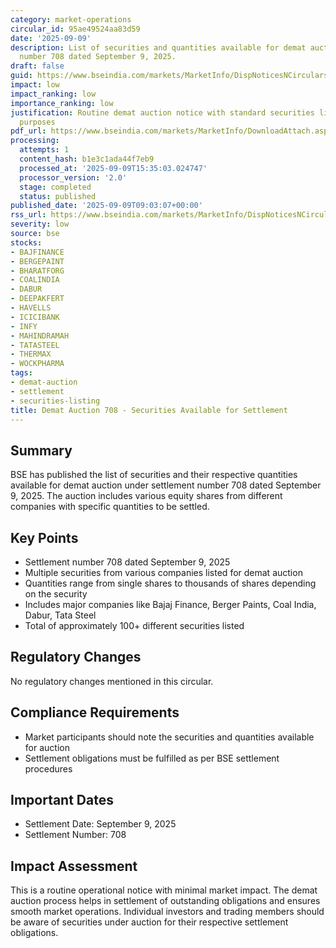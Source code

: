 ```yaml
---
category: market-operations
circular_id: 95ae49524aa83d59
date: '2025-09-09'
description: List of securities and quantities available for demat auction settlement
  number 708 dated September 9, 2025.
draft: false
guid: https://www.bseindia.com/markets/MarketInfo/DispNoticesNCirculars.aspx?Noticeid={D677BCCD-6031-43D3-A280-751A85F51E9B}&noticeno=20250909-24&dt=09/09/2025&icount=24&totcount=67&flag=0
impact: low
impact_ranking: low
importance_ranking: low
justification: Routine demat auction notice with standard securities list for settlement
  purposes
pdf_url: https://www.bseindia.com/markets/MarketInfo/DownloadAttach.aspx?id=20250909-24&attachedId=1f2777cf-2544-4228-b1ef-5b0180d879f5
processing:
  attempts: 1
  content_hash: b1e3c1ada44f7eb9
  processed_at: '2025-09-09T15:35:03.024747'
  processor_version: '2.0'
  stage: completed
  status: published
published_date: '2025-09-09T09:03:07+00:00'
rss_url: https://www.bseindia.com/markets/MarketInfo/DispNoticesNCirculars.aspx?Noticeid={D677BCCD-6031-43D3-A280-751A85F51E9B}&noticeno=20250909-24&dt=09/09/2025&icount=24&totcount=67&flag=0
severity: low
source: bse
stocks:
- BAJFINANCE
- BERGEPAINT
- BHARATFORG
- COALINDIA
- DABUR
- DEEPAKFERT
- HAVELLS
- ICICIBANK
- INFY
- MAHINDRAMAH
- TATASTEEL
- THERMAX
- WOCKPHARMA
tags:
- demat-auction
- settlement
- securities-listing
title: Demat Auction 708 - Securities Available for Settlement
---
```


## Summary

BSE has published the list of securities and their respective quantities available for demat auction under settlement number 708 dated September 9, 2025. The auction includes various equity shares from different companies with specific quantities to be settled.

## Key Points

- Settlement number 708 dated September 9, 2025
- Multiple securities from various companies listed for demat auction
- Quantities range from single shares to thousands of shares depending on the security
- Includes major companies like Bajaj Finance, Berger Paints, Coal India, Dabur, Tata Steel
- Total of approximately 100+ different securities listed

## Regulatory Changes

No regulatory changes mentioned in this circular.

## Compliance Requirements

- Market participants should note the securities and quantities available for auction
- Settlement obligations must be fulfilled as per BSE settlement procedures

## Important Dates

- Settlement Date: September 9, 2025
- Settlement Number: 708

## Impact Assessment

This is a routine operational notice with minimal market impact. The demat auction process helps in settlement of outstanding obligations and ensures smooth market operations. Individual investors and trading members should be aware of securities under auction for their respective settlement obligations.